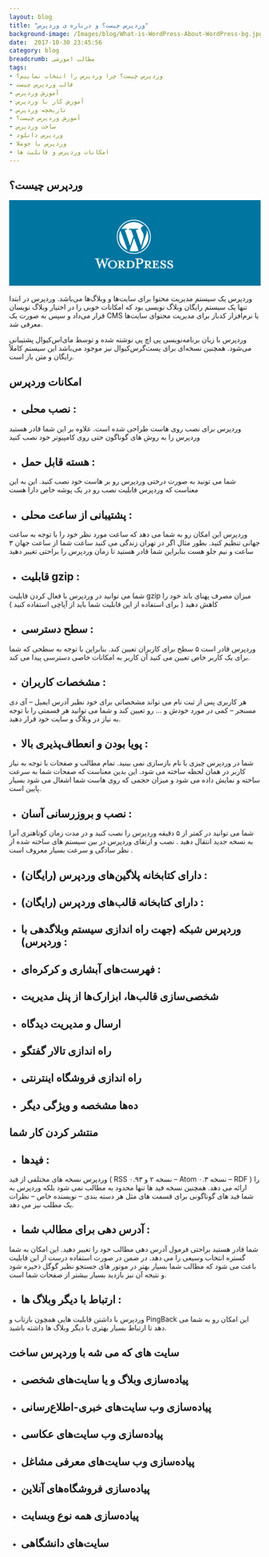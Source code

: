 ```yaml
---
layout: blog
title: "وردپرس چیست؟ و درباره ی وردپرس"
background-image: /Images/blog/What-is-WordPress-About-WordPress-bg.jpg
date:  2017-10-30 23:45:56
category: blog
breadcrumb: مطالب اموزشی
tags:
- وردپرس چیست؟ چرا وردپرس را انتخاب نماییم؟
- قالب وردپرس چیست
- آموزش وردپرس
- آموزش کار با وردپرس
- تاریخچه وردپرس
- آموزش وردپرس چیست؟
- ساخت وردپرس
- وردپرس دانلود
- وردپرس یا جوملا
- امکانات وردپرس و قابلیت ها 
---
```



## وردپرس چیست؟
![وردپرس چیست؟ و درباره ی وردپرس][1]

[1]: /Images/blog/What-is-WordPress-About-WordPress.jpg "وردپرس چیست؟ و درباره ی وردپرس"

وردپرس یک سیستم مدیریت محتوا برای سایت‌ها و وبلاگ‌ها می‌باشد. وردپرس در ابتدا تنها یک سیستم رایگان وبلاگ نویسی بود که امکانات خوبی را در اختیار وبلاگ نویسان قرار می‌داد و سپس به صورت یک CMS یا نرم‌افزار کدباز برای مدیریت محتوای سایت‌ها معرفی شد.

وردپرس با زبان برنامه‌نویسی پی اچ پی نوشته شده و توسط مای‌اس‌کیوال پشتیبانی می‌شود. همچنین نسخه‌ای برای پست‌گرس‌کیوال نیز موجود می‌باشد این سیستم کاملاً رایگان و متن باز است.



## امکانات وردپرس
+   ## نصب محلی :
وردپرس برای نصب روی هاست طراحی شده است. علاوه بر این شما قادر هستید وردپرس را به روش های گوناگون حتی روی کامپیوتر خود نصب کنید

+   ## هسته قابل حمل :
شما می تونید به صورت درختی وردپرس رو بر هاست خود نصب کنید. این به این معناست که وردپرس قابلیت نصب رو در یک پوشه خاص دارا هست

+   ## پشتیبانی از ساعت محلی :
وردپرس این امکان رو به شما می دهد که ساعت مورد نظر خود را با توجه به ساعت جهانی تنظیم کنید. بطور مثال اگر در تهران زندگی می کنید ساعت شما از ساعت جهان ۳ ساعت و نیم جلو هست بنابراین شما قادر هستید تا زمان وردپرس را براحتی تغییر دهید

+   ## قابلیت gzip :
شما می توانید در وردپرس با فعال کردن قابلیت gzip میزان مصرف پهنای باند خود را کاهش دهید ( برای استفاده از این قابلیت شما باید از آپاچی استفاده کنید )

+   ## سطح دسترسی :
وردپرس قادر است ۵ سطح برای کاربران تعیین کند. بنابراین با توجه به سطحی که شما برای یک کاربر خاص تعیین می کنید آن کاربر به امکانات خاصی دسترسی پیدا می کند.

+   ## مشخصات کاربران :
هر کاربری پس از ثبت نام می تواند مشخصاتی برای خود نظیر آدرس ایمیل – آی دی مسنجر – کمی در مورد خودش و … رو تعیین کند و شما می توانید هر قسمتی را با توجه به نیاز در وبلاگ و سایت خود قرار دهید.

+   ## پویا بودن و انعطاف‌پذیری بالا :
شما در وردپرس چیزی با نام بازسازی نمی بینید. تمام مطالب و صفحات با توجه به نیاز کاربر در همان لحظه ساخته می شود. این بدین معناست که صفحات شما به سرعت ساخته و نمایش داده می شود و میزان حجمی که روی هاست شما اشغال می شود بسیار پایین است.

+   ## نصب و بروزرسانی آسان :
شما می توانید در کمتر از ۵ دقیقه وردپرس را نصب کنید  و در مدت زمان کوتاهتری آنرا به نسخه جدید انتقال دهید . نصب و ارتقای وردپرس در بین سیستم های ساخته شده از نظر سادگی و سرعت بسیار معروف است .

+   ## دارای کتابخانه پلاگین‌های وردپرس (رایگان) :
+   ## دارای کتابخانه قالب‌های وردپرس (رایگان) :
+   ## وردپرس شبکه (جهت راه اندازی سیستم وبلاگدهی با وردپرس) :
+   ## فهرست‌های آبشاری و کرکره‌ای :
+   ## شخصی‌سازی قالب‌ها، ابزارک‌ها از پنل مدیریت
+   ## ارسال و مدیریت دیدگاه
+   ## راه اندازی تالار گفتگو
+   ## راه اندازی فروشگاه اینترنتی
+   ## ده‌ها مشخصه و ویژگی دیگر

## منتشر کردن کار شما
+   ## فیدها :
وردپرس نسخه های مختلفی از فید ( RSS نسخه ۲ و ۰.۹۳ – Atom نسخه ۰.۳ – RDF ) را ارائه می دهد. همچنین نسخه فید ها تنها محدود به مطالب نمی شود بلکه وردپرس به شما فید های گوناگونی برای قسمت های مثل هر دسته بندی – نویسنده خاص – نظرات یک مطلب نیز می دهد.

+   ## آدرس دهی برای مطالب شما :
شما قادر هستید براحتی فرمول آدرس دهی مطالب خود را تغییر دهید. این امکان به شما گستره انتخاب وسیعی را می دهد. در ضمن در صورت استفاده درست از این قابلیت باعث می شود که مطالب شما بسیار بهتر در موتور های جستجو نظیر گوگل ذخیره شود و نتیجه آن نیز بازدید بسیار بیشتر از صفحات شما است.

+   ## ارتباط با دیگر وبلاگ ها :
وردپرس با داشتن قابلیت هایی همچون بازتاب و PingBack این امکان رو به شما می دهد تا ارتباط بسیار بهتری با دیگر وبلاگ ها داشته باشید.


## سایت های که می شه با وردپرس ساخت
+   ## پیاده‌سازی وبلاگ و یا سایت‌های شخصی
+   ## پیاده‌سازی وب سایت‌های خبری-اطلاع‌رسانی
+   ## پیاده‌سازی وب سایت‌های عکاسی
+   ## پیاده‌سازی وب سایت‌های معرفی مشاغل
+   ## پیاده‌سازی فروشگاه‌های آنلاین
+   ## پیاده‌سازی همه نوع وبسایت
+   ## سایت‌های دانشگاهی










